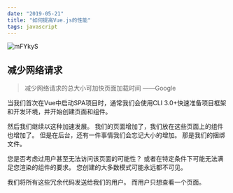 ```yaml
---
date: "2019-05-21"
title: "如何提高Vue.js的性能"
tags: javascript
---
```


![mFYkyS](https://cdn.jsdelivr.net/gh/funnyPan/pics@master/uPic/mFYkyS.png)

## 减少网络请求

> 减少网络请求的总大小可加快页面加载时间 ——Google

当我们首次在Vue中启动SPA项目时，通常我们会使用CLI 3.0+快速准备项目框架和开发环境，并开始创建页面和组件。

然后我们继续以这种加速发展。
我们的页面增加了，我们放在这些页面上的组件也增加了。
但是在后台，还有一件事情我们会忘记大小的增加。
那是我们的捆绑文件。

您是否考虑过用户甚至无法访问该页面的可能性？
或者在特定条件下可能无法满足您渲染的组件的要求。
您创建的大多数模式可能永远都不可见。

我们将所有这些冗余代码发送给我们的用户。
而用户只想查看一个页面。

